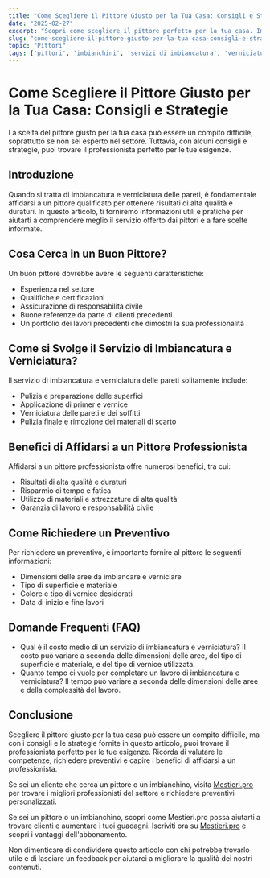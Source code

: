 ```yaml
---
title: "Come Scegliere il Pittore Giusto per la Tua Casa: Consigli e Strategie"
date: "2025-02-27"
excerpt: "Scopri come scegliere il pittore perfetto per la tua casa. Impara a valutare le competenze, a richiedere preventivi e a capire i benefici di affidarsi a un professionista."
slug: "come-scegliere-il-pittore-giusto-per-la-tua-casa-consigli-e-strategie"
topic: "Pittori"
tags: ['pittori', 'imbianchini', 'servizi di imbiancatura', 'verniciatura pareti']
---
```

# Come Scegliere il Pittore Giusto per la Tua Casa: Consigli e Strategie

La scelta del pittore giusto per la tua casa può essere un compito difficile, soprattutto se non sei esperto nel settore. Tuttavia, con alcuni consigli e strategie, puoi trovare il professionista perfetto per le tue esigenze.

## Introduzione

Quando si tratta di imbiancatura e verniciatura delle pareti, è fondamentale affidarsi a un pittore qualificato per ottenere risultati di alta qualità e duraturi. In questo articolo, ti forniremo informazioni utili e pratiche per aiutarti a comprendere meglio il servizio offerto dai pittori e a fare scelte informate.

## Cosa Cerca in un Buon Pittore?

Un buon pittore dovrebbe avere le seguenti caratteristiche:

* Esperienza nel settore
* Qualifiche e certificazioni
* Assicurazione di responsabilità civile
* Buone referenze da parte di clienti precedenti
* Un portfolio dei lavori precedenti che dimostri la sua professionalità

## Come si Svolge il Servizio di Imbiancatura e Verniciatura?

Il servizio di imbiancatura e verniciatura delle pareti solitamente include:

* Pulizia e preparazione delle superfici
* Applicazione di primer e vernice
* Verniciatura delle pareti e dei soffitti
* Pulizia finale e rimozione dei materiali di scarto

## Benefici di Affidarsi a un Pittore Professionista

Affidarsi a un pittore professionista offre numerosi benefici, tra cui:

* Risultati di alta qualità e duraturi
* Risparmio di tempo e fatica
* Utilizzo di materiali e attrezzature di alta qualità
* Garanzia di lavoro e responsabilità civile

## Come Richiedere un Preventivo

Per richiedere un preventivo, è importante fornire al pittore le seguenti informazioni:

* Dimensioni delle aree da imbiancare e verniciare
* Tipo di superficie e materiale
* Colore e tipo di vernice desiderati
* Data di inizio e fine lavori

## Domande Frequenti (FAQ)

* Qual è il costo medio di un servizio di imbiancatura e verniciatura?
Il costo può variare a seconda delle dimensioni delle aree, del tipo di superficie e materiale, e del tipo di vernice utilizzata.
* Quanto tempo ci vuole per completare un lavoro di imbiancatura e verniciatura?
Il tempo può variare a seconda delle dimensioni delle aree e della complessità del lavoro.

## Conclusione

Scegliere il pittore giusto per la tua casa può essere un compito difficile, ma con i consigli e le strategie fornite in questo articolo, puoi trovare il professionista perfetto per le tue esigenze. Ricorda di valutare le competenze, richiedere preventivi e capire i benefici di affidarsi a un professionista. 

Se sei un cliente che cerca un pittore o un imbianchino, visita [Mestieri.pro](https://mestieri.pro) per trovare i migliori professionisti del settore e richiedere preventivi personalizzati.

Se sei un pittore o un imbianchino, scopri come Mestieri.pro possa aiutarti a trovare clienti e aumentare i tuoi guadagni. Iscriviti ora su [Mestieri.pro](https://mestieri.pro/info) e scopri i vantaggi dell'abbonamento.

Non dimenticare di condividere questo articolo con chi potrebbe trovarlo utile e di lasciare un feedback per aiutarci a migliorare la qualità dei nostri contenuti.